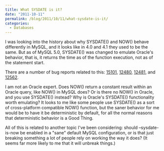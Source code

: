 ```yaml
---
title: What SYSDATE is it?
date: "2011-10-11"
permalink: /blog/2011/10/11/what-sysdate-is-it/
categories:
  - Databases
---
```

I was looking into the history about why SYSDATE() and NOW() behave differently in MySQL, and it looks like in 4.0 and 4.1 they used to be the same. But as of MySQL 5.0, SYSDATE() was changed to emulate Oracle's behavior, that is, it returns the time as of the function execution, not as of the statement start.

There are a number of bug reports related to this: [15101][1], [12480][2], [12481][3], and [12562][4].

I am not an Oracle expert. Does NOW() return a constant result within an Oracle query, like NOW() in MySQL does? Or is there no NOW() in Oracle, and you use SYSDATE() instead? Why is Oracle's SYSDATE() functionality worth emulating? It looks to me like some people use SYSDATE() as a sort of cross-platform compatible NOW() function, but the saner behavior for me would be to have it be deterministic by default, for all the normal reasons that deterministic behavior is a Good Thing.

All of this is related to another topic I've been considering: should &#8211;sysdate-is-now be enabled in a "sane" default MySQL configuration, or is that just breaking something a lot of people rely on working the way it does? (It seems far more likely to me that it will unbreak things.)

 [1]: http://bugs.mysql.com/bug.php?id=15101
 [2]: http://bugs.mysql.com/bug.php?id=12480
 [3]: http://bugs.mysql.com/bug.php?id=12481
 [4]: http://bugs.mysql.com/bug.php?id=12562
